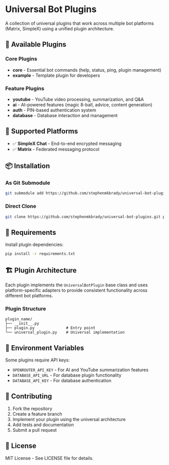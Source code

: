 # Universal Bot Plugins

A collection of universal plugins that work across multiple bot platforms (Matrix, SimpleX) using a unified plugin architecture.

## 🔌 Available Plugins

### Core Plugins
- **core** - Essential bot commands (help, status, ping, plugin management)
- **example** - Template plugin for developers

### Feature Plugins  
- **youtube** - YouTube video processing, summarization, and Q&A
- **ai** - AI-powered features (magic 8-ball, advice, content generation)
- **auth** - PIN-based authentication system
- **database** - Database interaction and management

## 🚀 Supported Platforms

- ✅ **SimpleX Chat** - End-to-end encrypted messaging
- ✅ **Matrix** - Federated messaging protocol

## 📦 Installation

### As Git Submodule
```bash
git submodule add https://github.com/stephenmkbrady/universal-bot-plugins.git plugins/external
```

### Direct Clone
```bash
git clone https://github.com/stephenmkbrady/universal-bot-plugins.git plugins/external
```

## 🔧 Requirements

Install plugin dependencies:
```bash
pip install -r requirements.txt
```

## 🏗️ Plugin Architecture

Each plugin implements the `UniversalBotPlugin` base class and uses platform-specific adapters to provide consistent functionality across different bot platforms.

### Plugin Structure
```
plugin_name/
├── __init__.py
├── plugin.py              # Entry point
└── universal_plugin.py    # Universal implementation
```

## 🔑 Environment Variables

Some plugins require API keys:

- `OPENROUTER_API_KEY` - For AI and YouTube summarization features
- `DATABASE_API_URL` - For database plugin functionality  
- `DATABASE_API_KEY` - For database authentication

## 🤝 Contributing

1. Fork the repository
2. Create a feature branch
3. Implement your plugin using the universal architecture
4. Add tests and documentation
5. Submit a pull request

## 📄 License

MIT License - See LICENSE file for details.
